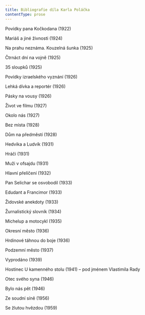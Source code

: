 ```yaml
---
title: Bibliografie díla Karla Poláčka
contentType: prose
---
```


<section>

Povídky pana Kočkodana (1922)

Mariáš a jiné živnosti (1924)

Na prahu neznáma. Kouzelná šunka (1925)

Čtrnáct dní na vojně (1925)

35 sloupků (1925)

Povídky izraelského vyznání (1926)

Lehká dívka a reportér (1926)

Pásky na vousy (1926)

Život ve filmu (1927)

Okolo nás (1927)

Bez místa (1928)

Dům na předměstí (1928)

Hedvika a Ludvík (1931)

Hráči (1931)

Muži v ofsajdu (1931)

Hlavní přelíčení (1932)

Pan Selichar se osvobodil (1933)

Edudant a Francimor (1933)

Židovské anekdoty (1933)

Žurnalistický slovník (1934)

Michelup a motocykl (1935)

Okresní město (1936)

Hrdinové táhnou do boje (1936)

Podzemní město (1937)

Vyprodáno (1939)

Hostinec U kamenného stolu (1941) – pod jménem Vlastimila Rady

Otec svého syna (1946)

Bylo nás pět (1946)

Ze soudní síně (1956)

Se žlutou hvězdou (1959)

</section>

[^1]: Dětská hra s malým dřevěným špalíkem a tyčkou, kterým se špalík odpaluje do dálky. _Pozn. red._

[^2]: Skrofulosa – tuberkulóza mízních uzlin. _Pozn. red._

[^3]: Sharkovky – dobrodružství detektiva Toma Sharka, kliftonky – dobrodružné příběhy detektiva Léona Cliftona. _Pozn. red._

[^4]: Horia a Gloska – postavy z loutkových her Matěje Kopeckého. _Pozn. red_.

[^5]: Kravaty. _Pozn. red._

[^6]: Drze lhát, vymýšlet si. _Pozn. red._

[^7]: Křeslo. _Pozn. red._

[^8]: Katecheta, učitel náboženství. _Pozn. red._

[^9]: Artilerie – dělostřelectvo. _Pozn. red._

[^10]: Pýr, plevel. _Pozn. red._

[^11]: Zoraná, měkká půda. _Pozn. red._

[^12]: Stěhovací vůz. _Pozn. red._

[^13]: Zkvaknout – rázně odbýt, vykašlat se. _Pozn. red._

[^14]: K večeru. _Pozn. red._

[^15]: Orientální cukrovinka vyrobená z ořechů a lisované hroznové šťávy. _Pozn. red._

[^16]: _Miloslav Vlnovský, Bremský kormidelník_ – dobrodružný román o trosečnících. _Pozn. red._

[^17]: Koryto nebo žlab vedoucí vodu nad zemí na mlýnské kolo. _Pozn. red._

[^18]: Marodí, lehce stoná. _Pozn. red._

[^19]: Druh melodické hudební ozdoby. _Pozn. red._

[^20]: Stolička. _Pozn. red._

[^21]: Prosklená skříň na nádobí, vitrína (z něm. Glaskasten). _Pozn. red._

[^22]: Pilná, spěšná práce (z něm. Postarbeit). _Pozn. red_.

[^23]: Skleněný poklop, pod který se dříve ukládaly památeční věci nebo sošky svatých z vosku, aby se na ně neprášilo. _Pozn. red._

[^24]: Zanícený pupínek na kůži. _Pozn. red._

[^25]: Napříč. _Pozn. red._

[^26]: Drogista, majitel drogerie. _Pozn. red._

[^27]: Brýle upevňované pouze na nos. _Pozn. red._

[^28]: Kožená nebo plátěná přilba. _Pozn. red._

[^29]: Bodná a sečná zbraň. _Pozn. red._

[^30]: Šatník, prádelník. _Pozn. red._

[^31]: Okolky, cavyky. _Pozn. red._

[^32]: Zkouška. _Pozn. red._

[^33]: Zde: podšívka. _Pozn. red._

[^34]: Místo mezi kamny a zdí, kde se dá sedět, příp. ležet. _Pozn. red._

[^35]: Pletenec vlasů, cop, vrkoč. _Pozn. red._

